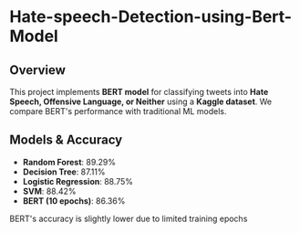 # Hate-speech-Detection-using-Bert-Model

## Overview
This project implements  **BERT model** for classifying tweets into **Hate Speech, Offensive Language, or Neither** using a **Kaggle dataset**. We compare BERT's performance with traditional ML models.

## Models & Accuracy
- **Random Forest**: 89.29%
- **Decision Tree**: 87.11%
- **Logistic Regression**: 88.75%
- **SVM**: 88.42%
- **BERT (10 epochs)**: 86.36%

BERT's accuracy is slightly lower due to limited training epochs

